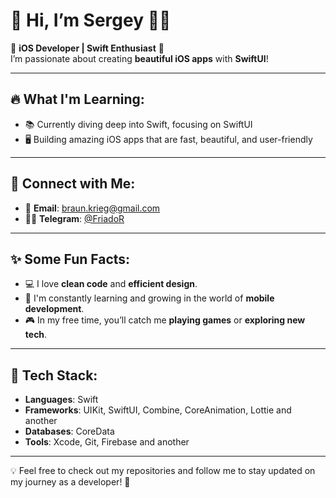 # 🚀 **Hi, I’m Sergey** 👨‍💻

 **iOS Developer | Swift Enthusiast** 🌱  
I’m passionate about creating **beautiful iOS apps** with **SwiftUI**!

---

## 🔥 **What I'm Learning**:

- 📚 Currently diving deep into Swift, focusing on SwiftUI
- 🖥️ Building amazing iOS apps that are fast, beautiful, and user-friendly

---

## 💬 **Connect with Me**:

- 📧 **Email**: [braun.krieg@gmail.com](mailto:braun.krieg@gmail.com)
- 🦸‍♂️ **Telegram**: [@FriadoR](https://t.me/FriadoR)

---

## ✨ **Some Fun Facts**:

- 💻 I love **clean code** and **efficient design**.
- 🧠 I'm constantly learning and growing in the world of **mobile development**.
- 🎮 In my free time, you’ll catch me **playing games** or **exploring new tech**.

---

## 🚀 **Tech Stack**:

- **Languages**: Swift
- **Frameworks**: UIKit, SwiftUI, Combine, CoreAnimation, Lottie and another
- **Databases**: CoreData
- **Tools**: Xcode, Git, Firebase and another

---

💡 Feel free to check out my repositories and follow me to stay updated on my journey as a developer! 💪
